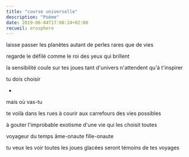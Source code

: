 ```yaml
---
title: "course universelle"
description: "Poème"
date: 2019-06-04T17:08:24+02:00
recueil: erosphere
---
```


laisse passer les planètes
autant de perles rares que de vies

regarde le défilé
comme le roi des yeux qui brillent

la sensibilité coule sur tes joues
tant d'univers n'attendent qu'à t'inspirer

tu dois choisir

*

mais où vas-tu

te voilà dans les rues
à courir aux carrefours des vies possibles

à gouter l'improbable exotisme
d'une vie qui les choisit toutes

voyageur du temps
âme-onaute fille-onaute

tu veux les voir toutes
les joues glacées seront témoins
de tes voyages
